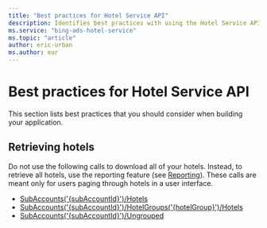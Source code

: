 ```yaml
---
title: "Best practices for Hotel Service API"
description: Identifies best practices with using the Hotel Service API.
ms.service: "bing-ads-hotel-service"
ms.topic: "article"
author: eric-urban
ms.author: eur
---
```


# Best practices for Hotel Service API

This section lists best practices that you should consider when building your application.

## Retrieving hotels

Do not use the following calls to download all of your hotels. Instead, to retrieve all hotels, use the reporting feature (see [Reporting](reporting.md)). These calls are meant only for users paging through hotels in a user interface.

- [SubAccounts('{subAccountId}')/Hotels](reference.md#listallhotels)
- [SubAccounts('{subAccountId}')/HotelGroups('{hotelGroup}')/Hotels](reference.md#listhotels)
- [SubAccounts('{subAccountId}')/Ungrouped](reference.md#ungrouped)

